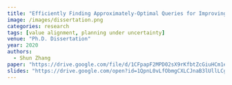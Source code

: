 ```yaml
---
title: "Efficiently Finding Approximately-Optimal Queries for Improving Policies and Guaranteeing Safety"
image: /images/dissertation.png
categories: research
tags: [value alignment, planning under uncertainty]
venue: "Ph.D. Dissertation"
year: 2020
authors: 
  - Shun Zhang
paper: "https://drive.google.com/file/d/1CFpapF2MPD02sX9rKfbtZcGiuHCm1ea5/view?usp=sharing"
slides: "https://drive.google.com/open?id=1QpnL0vLfObmgCXLCJnaB3lUllLCgnIDq"
---
```

